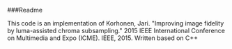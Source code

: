 ###Readme

This code is an implementation of Korhonen, Jari. "Improving image fidelity by luma-assisted chroma subsampling." 2015 IEEE International Conference on Multimedia and Expo (ICME). IEEE, 2015.
Written based on C++
